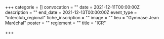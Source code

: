 +++
categorie = []
convocation = ""
date = 2021-12-11T00:00:00Z
description = ""
end_date = 2021-12-13T00:00:00Z
event_type = "interclub_regional"
fiche_inscription = ""
image = ""
lieu = "Gymnase Jean Maréchal"
poster = ""
reglement = ""
title = "ICR"

+++
        